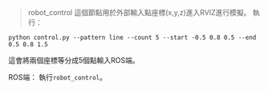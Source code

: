 >robot_control
這個節點用於外部輸入點座標(x,y,z)進入RVIZ進行模擬。
執行：
```
python control.py --pattern line --count 5 --start -0.5 0.8 0.5 --end 0.5 0.8 1.5    
```
這會將兩個座標等分成5個點輸入ROS端。

ROS端：
執行`robot_control`。

